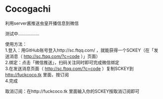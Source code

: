 # Cocogachi
利用server酱推送虫皇开播信息到微信   
  
测试中.................     

使用方法：  
1.登入：用GitHub账号登入http://sc.ftqq.com/ ，就能获得一个SCKEY（在「发送消息（ http://sc.ftqq.com/?c=code ）」页面）  
2.绑定：点击「微信推送」，扫码关注同时即可完成微信绑定   
3.在发送消息页面（ http://sc.ftqq.com/?c=code ）复制SCKEY到 http://fuckcoco.tk 里面，按订阅  
4.完成

取消订阅：在http://fuckcoco.tk 里面输入你的SCKEY按取消订阅即可
